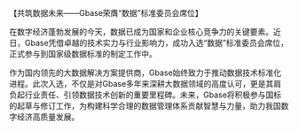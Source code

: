 【共筑数据未来——Gbase荣膺“数据”标准委员会席位】

在数字经济蓬勃发展的今天，数据已成为国家和企业核心竞争力的关键要素。近日，Gbase凭借卓越的技术实力与行业影响力，成功入选“数据”标准委员会席位，正式参与到国家级数据标准的制定工作中。

作为国内领先的大数据解决方案提供商，Gbase始终致力于推动数据技术标准化进程。此次入选，不仅是对Gbase多年来深耕大数据领域的高度认可，更是其肩负起行业责任、引领数据技术创新的重要里程碑。未来，Gbase将积极参与国标的起草与修订工作，为构建科学合理的数据管理体系贡献智慧与力量，助力我国数字经济高质量发展。